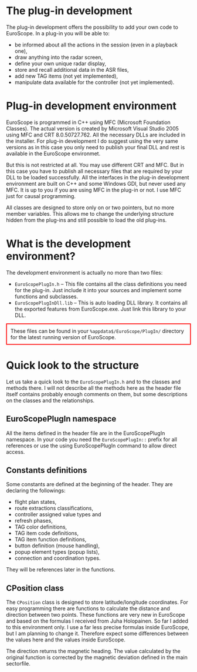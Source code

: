 <head>
    <meta charset="UTF-8">
    <meta name="viewport" content="width=device-width, initial-scale=1.0">
    <title>Red Boxed Text</title>
    <style>
        .red-box {
            border: 2px solid red; /* Red border */
            padding: 10px;          /* Space inside the box */
        }
    </style>
</head>

# The plug-in development
The plug-in development offers the possibility to add your own code to EuroScope. In a plug-in you will be able to:
- be informed about all the actions in the session (even in a playback one),
- draw anything into the radar screen,
- define your own unique radar display,
- store and recall additional data in the ASR files,
- add new TAG items (not yet implemented),
- manipulate data available for the controller (not yet implemented).

# Plug-in development environment
EuroScope is programmed in C++ using MFC (Microsoft Foundation Classes). The actual version is created by Microsoft Visual Studio 2005 using MFC and CRT 8.0.50727.762. All the necessary DLLs are included in the installer. For plug-in development I do suggest using the very same versions as in this case you only need to publish your final DLL and rest is available in the EuroScope environmet.

But this is not restricted at all. You may use different CRT and MFC. But in this case you have to publish all necessary files that are required by your DLL to be loaded successfully.
All the interfaces in the plug-in development environment are built on C++ and some Windows GDI, but never used any MFC. It is up to you if you are using MFC in the plug-in or not. I use MFC just for causal programming.

All classes are designed to store only on or two pointers, but no more member variables. This allows me to change the underlying structure hidden from the plug-ins and still possible to load the old plug-ins.

# What is the development environment?

The development environment is actually no more than two files:
- `EuroScopePlugIn.h` – This file contains all the class definitions you need for the plug-in. Just include it into your sources and implement some functions and subclasses.
- `EuroScopePlugInDll.lib` – This is auto loading DLL library. It contains all the exported features from EuroScope.exe. Just link this library to your DLL.

<div class="red-box"> These files can be found in your <code>%appdata$/EuroScope/PlugIn/</code> directory for the latest running version of EuroScope. </div>

# Quick look to the structure
Let us take a quick look to the `EuroScopePlugIn.h` and to the classes and methods there. I will not describe all the methods here as the header file itself contains probably enough comments on them, but some descriptions on the classes and the relationships.

## EuroScopePlugIn namespace
All the items defined in the header file are in the EuroScopePlugIn namespace. In your code you need the `EuroScopePlugIn::` prefix for all references or use the using EuroScopePlugIn command to allow direct access.

## Constants definitions
Some constants are defined at the beginning of the header. They are declaring the followings:
- flight plan states,
- route extractions classifications,
- controller assigned value types and
- refresh phases,
- TAG color definitions,
- TAG item code definitions,
- TAG item function definitions,
- button definition (mouse handling),
- popup element types (popup lists),
- connection and coordination types.

They will be references later in the functions.

## CPosition class
The `CPosition` class is designed to store latitude/longitude coordinates. For easy programming there are functions to calculate the distance and direction between two points. These functions are very new in EuroScope and based on the formulas I received from Juha Holopainen. So far I added to this environment only. I use a far less precise formulas inside EuroScope, but I am planning to change it. Therefore expect some differences between the values here and the values inside EuroScope.

The direction returns the magnetic heading. The value calculated by the original function is corrected by the magnetic deviation defined in the main sectorfile.